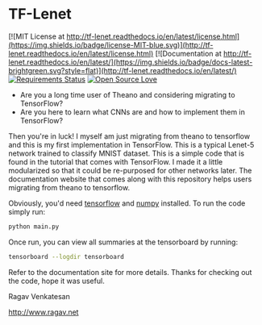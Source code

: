 # TF-Lenet

[![MIT License at http://tf-lenet.readthedocs.io/en/latest/license.html](https://img.shields.io/badge/license-MIT-blue.svg)](http://tf-lenet.readthedocs.io/en/latest/license.html)
[![Documentation at http://tf-lenet.readthedocs.io/en/latest/](https://img.shields.io/badge/docs-latest-brightgreen.svg?style=flat)](http://tf-lenet.readthedocs.io/en/latest/)
[![Requirements Status](https://requires.io/github/ragavvenkatesan/tf-lenet/requirements.svg?branch=master)](https://requires.io/github/ragavvenkatesan/tf-lenet/requirements/?branch=master)
[![Open Source Love](https://badges.frapsoft.com/os/v1/open-source.svg?v=103)](https://badges.frapsoft.com/os/v1/open-source.svg?v=103)

* Are you a long time user of Theano and considering migrating to TensorFlow?
* Are you here to learn what CNNs are and how to implement them in TensorFlow?

Then you're in luck! I myself am just migrating from theano to tensorflow and this is my first implementation in 
TensorFlow. This is a typical Lenet-5 network trained to classify MNIST dataset. 
This is a simple code that is found in the tutorial that comes with TensorFlow.
I made it a little modularized so that it could be re-purposed for other networks later.
The documentation website that comes along with this repository helps users migrating from theano to tensorflow.

Obviously, you'd need [tensorflow](https://www.tensorflow.org/install/) and [numpy](https://docs.scipy.org/doc/numpy/user/install.html) installed. To run the code simply run:

```bash
python main.py
```

Once run, you can view all summaries at the tensorboard by running:

```bash
tensorboard --logdir tensorboard
```

Refer to the documentation site for more details.
Thanks for checking out the code, hope it was useful.

Ragav Venkatesan

http://www.ragav.net
